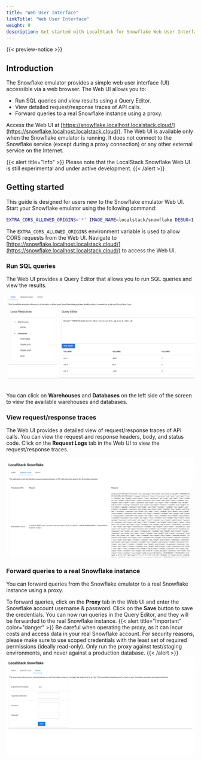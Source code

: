 ```yaml
---
title: "Web User Interface"
linkTitle: "Web User Interface"
weight: 9
description: Get started with LocalStack for Snowflake Web User Interface
---
```


{{< preview-notice >}}

## Introduction

The Snowflake emulator provides a simple web user interface (UI) accessible via a web browser. The Web UI allows you to:

* Run SQL queries and view results using a Query Editor.
* View detailed request/response traces of API calls.
* Forward queries to a real Snowflake instance using a proxy.

Access the Web UI at [https://snowflake.localhost.localstack.cloud/](https://snowflake.localhost.localstack.cloud/). The Web UI is available only when the Snowflake emulator is running. It does not connect to the Snowflake service (except during a proxy connection) or any other external service on the Internet.

{{< alert title="Info" >}}
Please note that the LocalStack Snowflake Web UI is still experimental and under active development.
{{< /alert >}}

## Getting started

This guide is designed for users new to the Snowflake emulator Web UI. Start your Snowflake emulator using the following command:

```bash
EXTRA_CORS_ALLOWED_ORIGINS='*' IMAGE_NAME=localstack/snowflake DEBUG=1 localstack start
```

The `EXTRA_CORS_ALLOWED_ORIGINS` environment variable is used to allow CORS requests from the Web UI. Navigate to [https://snowflake.localhost.localstack.cloud/](https://snowflake.localhost.localstack.cloud/) to access the Web UI.

### Run SQL queries

The Web UI provides a Query Editor that allows you to run SQL queries and view the results.

<img src="run-sql-queries-web-ui.png" alt="Running SQL queries" width="700"/>
<br><br>

You can click on **Warehouses** and **Databases** on the left side of the screen to view the available warehouses and databases.

### View request/response traces

The Web UI provides a detailed view of request/response traces of API calls. You can view the request and response headers, body, and status code. Click on the **Request Logs** tab in the Web UI to view the request/response traces.

<img src="request-logs-web-ui.png" alt="View request/response traces" width="700"/>

### Forward queries to a real Snowflake instance

You can forward queries from the Snowflake emulator to a real Snowflake instance using a proxy.

To forward queries, click on the **Proxy** tab in the Web UI and enter the Snowflake account username & password. Click on the **Save** button to save the credentials. You can now run queries in the Query Editor, and they will be forwarded to the real Snowflake instance.
{{< alert title="Important" color="danger" >}}
Be careful when operating the proxy, as it can incur costs and access data in your real Snowflake account. For security reasons, please make sure to use scoped credentials with the least set of required permissions (ideally read-only). Only run the proxy against test/staging environments, and never against a production database.
{{< /alert >}}
<img src="proxy-web-ui.png" alt="Forward queries to a real Snowflake instance" width="700"/>
